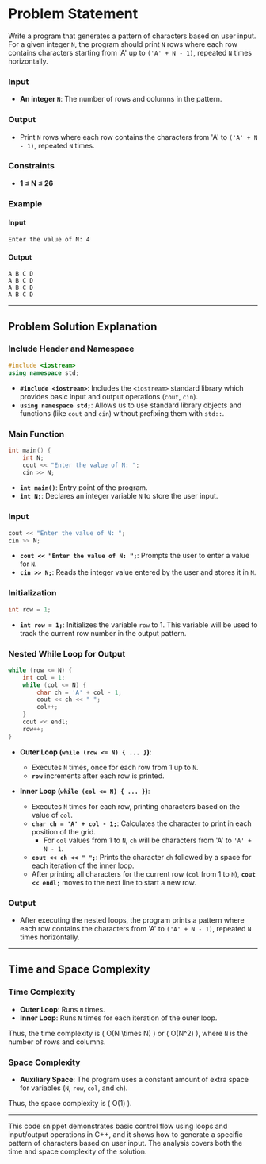 # Problem Statement

Write a program that generates a pattern of characters based on user input. For a given integer `N`, the program should print `N` rows where each row contains characters starting from 'A' up to `('A' + N - 1)`, repeated `N` times horizontally.

### Input

- **An integer `N`**: The number of rows and columns in the pattern.

### Output

- Print `N` rows where each row contains the characters from 'A' to `('A' + N - 1)`, repeated `N` times.

### Constraints

- **1 ≤ N ≤ 26**

### Example

#### Input
```
Enter the value of N: 4
```

#### Output
```
A B C D 
A B C D 
A B C D 
A B C D
```

---

## Problem Solution Explanation

### Include Header and Namespace

```cpp
#include <iostream>
using namespace std;
```

- **`#include <iostream>`**: Includes the `<iostream>` standard library which provides basic input and output operations (`cout`, `cin`).
- **`using namespace std;`**: Allows us to use standard library objects and functions (like `cout` and `cin`) without prefixing them with `std::`.

### Main Function

```cpp
int main() {
    int N;
    cout << "Enter the value of N: ";
    cin >> N;
```

- **`int main()`**: Entry point of the program.
- **`int N;`**: Declares an integer variable `N` to store the user input.

### Input

```cpp
cout << "Enter the value of N: ";
cin >> N;
```

- **`cout << "Enter the value of N: ";`**: Prompts the user to enter a value for `N`.
- **`cin >> N;`**: Reads the integer value entered by the user and stores it in `N`.

### Initialization

```cpp
int row = 1;
```

- **`int row = 1;`**: Initializes the variable `row` to 1. This variable will be used to track the current row number in the output pattern.

### Nested While Loop for Output

```cpp
while (row <= N) {
    int col = 1;
    while (col <= N) {
        char ch = 'A' + col - 1;
        cout << ch << " ";
        col++;
    }
    cout << endl;
    row++;
}
```

- **Outer Loop (`while (row <= N) { ... }`)**:
    - Executes `N` times, once for each row from 1 up to `N`.
    - **`row`** increments after each row is printed.

- **Inner Loop (`while (col <= N) { ... }`)**:
    - Executes `N` times for each row, printing characters based on the value of `col`.
    - **`char ch = 'A' + col - 1;`**: Calculates the character to print in each position of the grid.
        - For `col` values from 1 to `N`, `ch` will be characters from 'A' to `'A' + N - 1`.
    - **`cout << ch << " ";`**: Prints the character `ch` followed by a space for each iteration of the inner loop.
    - After printing all characters for the current row (`col` from 1 to `N`), **`cout << endl;`** moves to the next line to start a new row.

### Output

- After executing the nested loops, the program prints a pattern where each row contains the characters from 'A' to `('A' + N - 1)`, repeated `N` times horizontally.

---

## Time and Space Complexity

### Time Complexity

- **Outer Loop**: Runs `N` times.
- **Inner Loop**: Runs `N` times for each iteration of the outer loop.

Thus, the time complexity is \( O(N \times N) \) or \( O(N^2) \), where `N` is the number of rows and columns.

### Space Complexity

- **Auxiliary Space**: The program uses a constant amount of extra space for variables (`N`, `row`, `col`, and `ch`).

Thus, the space complexity is \( O(1) \).

---

This code snippet demonstrates basic control flow using loops and input/output operations in C++, and it shows how to generate a specific pattern of characters based on user input. The analysis covers both the time and space complexity of the solution.

